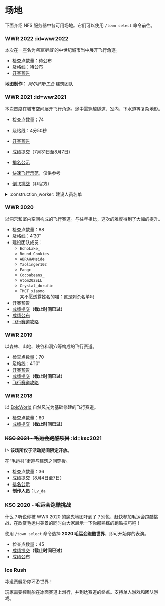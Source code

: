 # 场地

下面介绍 NFS 服务器中各可用场地。它们可以使用 `/town select` 命令前往。

### WWR 2022 :id=wwr2022

本次在一座名为*阿克斯城* 的中世纪城市当中展开飞行角逐。

- 检查点数量：待公布
- 及格线：待公布
- [开赛预告](https://community.craft.moe/d/2987)

**地图制作：** *阿尔萨斯工业* 建筑团队

### WWR 2021 :id=wwr2021

本次首度在城市空间展开飞行角逐。途中需穿越隧道、室内、下水道等复杂地形。

- 检查点数量：74
- 及格线：4分50秒
- [开赛预告](https://community.craft.moe/d/2466)
- [成绩提交](https://community.craft.moe/d/2482)（7月31日至8月7日）
- [排名公示](https://community.craft.moe/d/2509)
- [快速飞行示范](https://www.bilibili.com/video/BV15v411J7aX/)，仅供参考


- [倒飞挑战](https://community.craft.moe/d/2496)（非官方）

<details>
<summary>:construction_worker: 建设人员名单</summary>

```
Soyne
Yaolinger102
Asakura_kukii
Fangc
tony_teacher
Yukikaze_nya
rvasnkv
Tormentia
```

![credits](https://i.loli.net/2021/07/28/hNe81uIdKJvaj7f.png)

</details>

### WWR 2020

以洞穴和室内空间构成的飞行赛道。与往年相比，这次的难度得到了大幅的提升。

- 检查点数量：88
- 及格线：4′30″
- 建设团队成员：
  + `EchoLake_`
  + `Round_Cookies`
  + `ABRAHAMside`
  + `Yaolinger102`
  + `Fangc`
  + `Cocoabeans_`
  + `Atom202SLL`
  + `Crystal_dorufin`
  + `TMCT_xiaomo`  
   <span class="nw-spoiler">某不愿透露姓名的喵：这是刺杀名单吗</span>
- [开赛预告](https://community.craft.moe/d/2004)
- [成绩提交](https://community.craft.moe/d/2005)**（截止时间已过）**
- [成绩公布](https://community.craft.moe/d/2036)
- [飞行赛道攻略](https://www.bilibili.com/video/BV1T54y1i74E)

### WWR 2019

以森林、山地、峡谷和洞穴等构成的飞行赛道。

- 检查点数量：70
- 及格线：4′10″
- [开赛预告](https://community.craft.moe/d/1006)
- [成绩提交](https://community.craft.moe/d/1030)**（截止时间已过）**
- [飞行赛道攻略](https://www.bilibili.com/video/av58730575)

### WWR 2018

以 [EpicWorld](https://www.spigotmc.org/resources/epicworldgenerator-1-15-1-16-1.8067/) 自然风光为基础修建的飞行赛道。

- 检查点数量：60
- [成绩提交](https://bbs.nyaa.cat/d/1315)**（截止时间已过）**

### ~~KSC 2021 - 毛运会跑酷项目~~ :id=ksc2021

!> **该场所仅于活动期间限定开放。**

在“毛运村”街道与建筑之间穿梭。

- 检查点数量：36
- [成绩提交](https://community.craft.moe/d/2494-2021)（8月4日至7日）
- [排名公示](https://community.craft.moe/d/2490-2021)
- **制作人员：**`Lv_da`

### KSC 2020 - 毛运会跑酷挑战

什么？听说你被 WWR 2020 的魔鬼地图吓到了？别慌，赶快参加毛运会跑酷挑战，在欣赏毛运村美景的同时向大家展示一下你那熟练的跑酷技巧吧！

使用 `/town select` 命令选择 **2020 毛运会跑酷世界**，即可开始你的表演。

- 检查点数量：45
- [成绩提交](https://community.craft.moe/d/2029)**（截止时间已过）**
- [成绩公布](https://community.craft.moe/d/2037)

### Ice Rush

冰道赛艇带你环游世界！

玩家需要控制船在冰面赛道上滑行，并到达赛道的终点。支持单人游戏和团队游戏。
